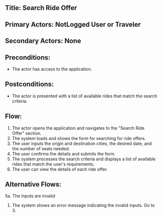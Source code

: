 ## Title: Search Ride Offer

## Primary Actors: NotLogged User or Traveler
## Secondary Actors: None

## Preconditions:
- The actor has access to the application.

## Postconditions:
- The actor is presented with a list of available rides that match the search criteria.

## Flow:
1. The actor opens the application and navigates to the "Search Ride Offer" section.
2. The system loads and shows the form for searching for ride offers.
3. The user inputs the origin and destination cities, the desired date, and the number of seats needed.
4. The user confirms the details and submits the form.
5. The system processes the search criteria and displays a list of available rides that match the user's requirements.
6. The user can view the details of each ride offer.

## Alternative Flows:
5a. The inputs are invalid
1.  The system shows an error message indicating the invalid inputs. Go to 3.